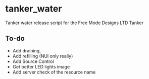 # tanker_water
Tanker water release script for the Free Mode Designs LTD Tanker

## To-do
- Add draining,
- Add refilling (NUI only really)
- Add Source Control
- Get better LED lights image
- Add server check of the resource name
